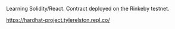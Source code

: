 Learning Solidity/React. Contract deployed on the Rinkeby testnet.

https://hardhat-project.tylerelston.repl.co/
